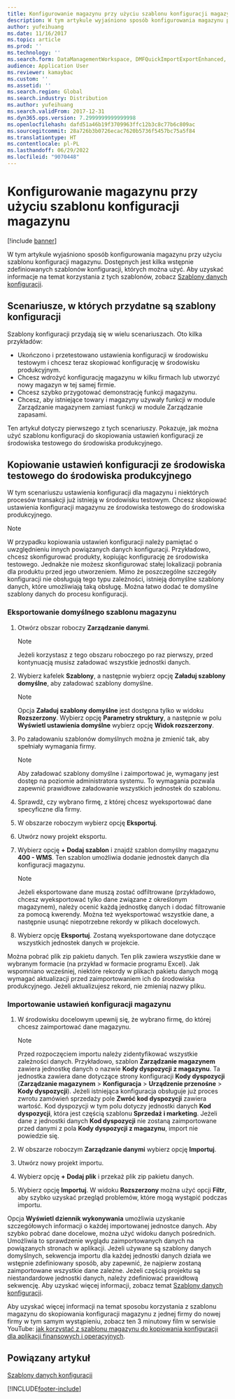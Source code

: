 ```yaml
---
title: Konfigurowanie magazynu przy użyciu szablonu konfiguracji magazynu
description: W tym artykule wyjaśniono sposób konfigurowania magazynu przy użyciu szablonu konfiguracji magazynu.
author: yufeihuang
ms.date: 11/16/2017
ms.topic: article
ms.prod: ''
ms.technology: ''
ms.search.form: DataManagementWorkspace, DMFQuickImportExportEnhanced, DMFDefinitionGroupTemplate, DMFEntityTemplateDefinitionLoadDialog
audience: Application User
ms.reviewer: kamaybac
ms.custom: ''
ms.assetid: ''
ms.search.region: Global
ms.search.industry: Distribution
ms.author: yufeihuang
ms.search.validFrom: 2017-12-31
ms.dyn365.ops.version: 7.2999999999999998
ms.openlocfilehash: dafd51a46b19f3709963ffc12b3c8c77b6c809ac
ms.sourcegitcommit: 28a726b3b0726ecac7620b5736f5457bc75a5f84
ms.translationtype: HT
ms.contentlocale: pl-PL
ms.lasthandoff: 06/29/2022
ms.locfileid: "9070448"
---
```

# <a name="set-up-a-warehouse-by-using-a-warehouse-configuration-template"></a>Konfigurowanie magazynu przy użyciu szablonu konfiguracji magazynu

[!include [banner](../includes/banner.md)]

W tym artykule wyjaśniono sposób konfigurowania magazynu przy użyciu szablonu konfiguracji magazynu. Dostępnych jest kilka wstępnie zdefiniowanych szablonów konfiguracji, których można użyć. Aby uzyskać informacje na temat korzystania z tych szablonów, zobacz [Szablony danych konfiguracji](../../fin-ops-core/dev-itpro/data-entities/configuration-data-templates.md).

## <a name="scenarios-where-configuration-templates-can-be-helpful"></a>Scenariusze, w których przydatne są szablony konfiguracji

Szablony konfiguracji przydają się w wielu scenariuszach. Oto kilka przykładów:

- Ukończono i przetestowano ustawienia konfiguracji w środowisku testowym i chcesz teraz skopiować konfigurację w środowisku produkcyjnym.
- Chcesz wdrożyć konfigurację magazynu w kilku firmach lub utworzyć nowy magazyn w tej samej firmie.
- Chcesz szybko przygotować demonstrację funkcji magazynu.
- Chcesz, aby istniejące towary i magazyny używały funkcji w module Zarządzanie magazynem zamiast funkcji w module Zarządzanie zapasami.

Ten artykuł dotyczy pierwszego z tych scenariuszy. Pokazuje, jak można użyć szablonu konfiguracji do skopiowania ustawień konfiguracji ze środowiska testowego do środowiska produkcyjnego.

## <a name="copy-a-configuration-setup-from-a-test-environment-to-a-production-environment"></a>Kopiowanie ustawień konfiguracji ze środowiska testowego do środowiska produkcyjnego

W tym scenariuszu ustawienia konfiguracji dla magazynu i niektórych procesów transakcji już istnieją w środowisku testowym. Chcesz skopiować ustawienia konfiguracji magazynu ze środowiska testowego do środowiska produkcyjnego.

> [!NOTE]
> W przypadku kopiowania ustawień konfiguracji należy pamiętać o uwzględnieniu innych powiązanych danych konfiguracji. Przykładowo, chcesz skonfigurować produkty, kopiując konfigurację ze środowiska testowego. Jednakże nie możesz skonfigurować stałej lokalizacji pobrania dla produktu przed jego utworzeniem. Mimo że poszczególne szczegóły konfiguracji nie obsługują tego typu zależności, istnieją domyślne szablony danych, które umożliwiają taką obsługę. Można łatwo dodać te domyślne szablony danych do procesu konfiguracji.

### <a name="export-a-default-warehouse-template"></a>Eksportowanie domyślnego szablonu magazynu 

1. Otwórz obszar roboczy **Zarządzanie danymi**.

    > [!NOTE]
    > Jeżeli korzystasz z tego obszaru roboczego po raz pierwszy, przed kontynuacją musisz załadować wszystkie jednostki danych.

2. Wybierz kafelek **Szablony**, a następnie wybierz opcję **Załaduj szablony domyślne**, aby załadować szablony domyślne.

    > [!NOTE]
    > Opcja **Załaduj szablony domyślne** jest dostępna tylko w widoku **Rozszerzony**. Wybierz opcję **Parametry struktury**, a następnie w polu **Wyświetl ustawienia domyślne** wybierz opcję **Widok rozszerzony**.

3. Po załadowaniu szablonów domyślnych można je zmienić tak, aby spełniały wymagania firmy.

    > [!NOTE]
    > Aby załadować szablony domyślne i zaimportować je, wymagany jest dostęp na poziomie administratora systemu. To wymagania pozwala zapewnić prawidłowe załadowanie wszystkich jednostek do szablonu.

4. Sprawdź, czy wybrano firmę, z której chcesz wyeksportować dane specyficzne dla firmy.
5. W obszarze roboczym wybierz opcję **Eksportuj**.
6. Utwórz nowy projekt eksportu.
7. Wybierz opcję **+ Dodaj szablon** i znajdź szablon domyślny magazynu **400 - WMS**. Ten szablon umożliwia dodanie jednostek danych dla konfiguracji magazynu.

    > [!NOTE]
    > Jeżeli eksportowane dane muszą zostać odfiltrowane (przykładowo, chcesz wyeksportować tylko dane związane z określonym magazynem), należy ocenić każdą jednostkę danych i dodać filtrowanie za pomocą kwerendy. Można też wyeksportować wszystkie dane, a następnie usunąć niepotrzebne rekordy w plikach docelowych.

8. Wybierz opcję **Eksportuj**. Zostaną wyeksportowane dane dotyczące wszystkich jednostek danych w projekcie.

Można pobrać plik zip pakietu danych. Ten plik zawiera wszystkie dane w wybranym formacie (na przykład w formacie programu Excel). Jak wspomniano wcześniej, niektóre rekordy w plikach pakietu danych mogą wymagać aktualizacji przed zaimportowaniem ich do środowiska produkcyjnego. Jeżeli aktualizujesz rekord, nie zmieniaj nazwy pliku.

### <a name="import-a-warehouse-configuration-setup"></a>Importowanie ustawień konfiguracji magazynu

1. W środowisku docelowym upewnij się, że wybrano firmę, do której chcesz zaimportować dane magazynu.

    > [!NOTE]
    > Przed rozpoczęciem importu należy zidentyfikować wszystkie zależności danych. Przykładowo, szablon **Zarządzanie magazynem** zawiera jednostkę danych o nazwie **Kody dyspozycji z magazynu**. Ta jednostka zawiera dane dotyczące strony konfiguracji **Kody dyspozycji** (**Zarządzanie magazynem** > **Konfiguracja** > **Urządzenie przenośne** > **Kody dyspozycji**). Jeżeli istniejąca konfiguracja obsługuje już proces zwrotu zamówień sprzedaży pole **Zwróć kod dyspozycji** zawiera wartość. Kod dyspozycji w tym polu dotyczy jednostki danych **Kod dyspozycji**, która jest częścią szablonu **Sprzedaż i marketing**. Jeżeli dane z jednostki danych **Kod dyspozycji** nie zostaną zaimportowane przed danymi z pola **Kody dyspozycji z magazynu**, import nie powiedzie się.

2. W obszarze roboczym **Zarządzanie danymi** wybierz opcję **Importuj**.
3. Utwórz nowy projekt importu.
4. Wybierz opcję **+ Dodaj plik** i przekaż plik zip pakietu danych.
5. Wybierz opcję **Importuj**. W widoku **Rozszerzony** można użyć opcji **Filtr**, aby szybko uzyskać przegląd problemów, które mogą wystąpić podczas importu.

Opcja **Wyświetl dziennik wykonywania** umożliwia uzyskanie szczegółowych informacji o każdej importowanej jednostce danych. Aby szybko pobrać dane docelowe, można użyć widoku danych pośrednich. Umożliwia to sprawdzenie wyglądu zaimportowanych danych na powiązanych stronach w aplikacji. Jeżeli używane są szablony danych domyślnych, sekwencja importu dla każdej jednostki danych działa we wstępnie zdefiniowany sposób, aby zapewnić, że najpierw zostaną zaimportowane wszystkie dane zależne. Jeżeli częścią projektu są niestandardowe jednostki danych, należy zdefiniować prawidłową sekwencję. Aby uzyskać więcej informacji, zobacz temat [Szablony danych konfiguracji](../../fin-ops-core/dev-itpro/data-entities/configuration-data-templates.md).

Aby uzyskać więcej informacji na temat sposobu korzystania z szablonu magazynu do skopiowania konfiguracji magazynu z jednej firmy do nowej firmy w tym samym wystąpieniu, zobacz ten 3 minutowy film w serwisie YouTube: [jak korzystać z szablonu magazynu do kopiowania konfiguracji dla aplikacji finansowych i operacyjnych](https://www.youtube.com/watch?v=K2WIfFlqJYs).

## <a name="related-article"></a>Powiązany artykuł

[Szablony danych konfiguracji](../../fin-ops-core/dev-itpro/data-entities/configuration-data-templates.md)


[!INCLUDE[footer-include](../../includes/footer-banner.md)]
